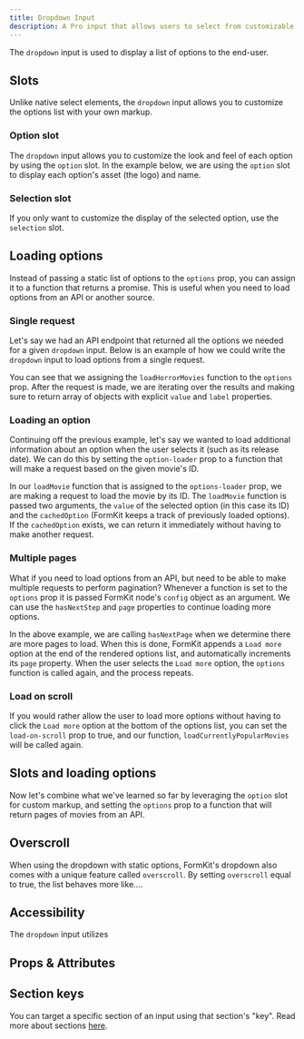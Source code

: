 ```yaml
---
title: Dropdown Input
description: A Pro input that allows users to select from customizable options list.
---
```


<InputPageHero title="Dropdown"></InputPageHero>

<!-- Installation  -->

The `dropdown` input is used to display a list of options to the end-user.

<example
name="Dropdown"
:min-height="550"
file="/_content/examples/dropdown/dropdown-base.vue"></example>

## Slots

Unlike native select elements, the `dropdown` input allows you to customize the options list with your own markup.

### Option slot

The `dropdown` input allows you to customize the look and feel of each option by using the `option` slot. In the example below, we are using the `option` slot to display each option's asset (the logo) and name.

<example
name="Dropdown"
:min-height="550"
file="/_content/examples/dropdown/dropdown-option-slot.vue"></example>

### Selection slot

If you only want to customize the display of the selected option, use the `selection` slot.

<example
name="Dropdown"
:min-height="550"
file="/_content/examples/dropdown/dropdown-selection-slot.vue"></example>

## Loading options

Instead of passing a static list of options to the `options` prop, you can assign it to a function that returns a promise. This is useful when you need to load options from an API or another source.

<!-- Example of loading options via API without pagination. -->

### Single request

Let's say we had an API endpoint that returned all the options we needed for a given `dropdown` input. Below is an example of how we could write the `dropdown` input to load options from a single request.

<example
name="Dropdown"
:min-height="550"
file="/_content/examples/dropdown/dropdown-single-request.vue"></example>

You can see that we assigning the `loadHorrorMovies` function to the `options` prop. After the request is made, we are iterating over the results and making sure to return array of objects with explicit `value` and `label` properties.
### Loading an option

Continuing off the previous example, let's say we wanted to load additional information about an option when the user selects it (such as its release date). We can do this by setting the `option-loader` prop to a function that will make a request based on the given movie's ID.

<example
name="Dropdown"
:min-height="550"
file="/_content/examples/dropdown/dropdown-option-loader.vue"></example>

In our `loadMovie` function that is assigned to the `options-loader` prop, we are making a request to load the movie by its ID. The `loadMovie` function is passed two arguments, the `value` of the selected option (in this case its ID) and the `cachedOption` (FormKit keeps a track of previously loaded options). If the `cachedOption` exists, we can return it immediately without having to make another request.
### Multiple pages

What if you need to load options from an API, but need to be able to make multiple requests to perform pagination? Whenever a function is set to the `options` prop it is passed FormKit node's `config` object as an argument. We can use the `hasNextStep` and `page` properties to continue loading more options.

<example
name="Dropdown"
:min-height="550"
file="/_content/examples/dropdown/dropdown-pagination.vue"></example>

In the above example, we are calling `hasNextPage` when we determine there are more pages to load. When this is done, FormKit appends a `Load more` option at the end of the rendered options list, and automatically increments its `page` property. When the user selects the `Load more` option, the `options` function is called again, and the process repeats.

### Load on scroll

If you would rather allow the user to load more options without having to click the `Load more` option at the bottom of the options list, you can set the `load-on-scroll` prop to true, and our function, `loadCurrentlyPopularMovies` will be called again.

<example
name="Dropdown"
:min-height="550"
file="/_content/examples/dropdown/dropdown-pagination-load-on-scroll.vue"></example>

## Slots and loading options

Now let's combine what we've learned so far by leveraging the `option` slot for custom markup, and setting the `options` prop to a function that will return pages of movies from an API.

<example
name="Dropdown"
:min-height="550"
file="/_content/examples/dropdown/dropdown-pagination-slots.vue"></example>


## Overscroll

When using the dropdown with static options, FormKit's dropdown also comes with a unique feature called `overscroll`. By setting `overscroll` equal to true, the list behaves more like....

<example
name="Dropdown"
:min-height="550"
file="/_content/examples/dropdown/dropdown-overscroll.vue"></example>

## Accessibility

The `dropdown` input utilizes

## Props & Attributes

<reference-table input="dropdown" :data="[
{prop: 'options', type: 'any', default: '[]', description: 'The list of options the user can select from.'},
{prop: 'load-on-scroll', type: 'boolean', default: 'false', description: 'When set to `true`, the dropdown will try loading more options based on the end-user`s scroll position'}]">
</reference-table>

## Section keys

You can target a specific section of an input using that section's "key". Read more about sections [here](/essentials/inputs#sections).

<div>
  <formkit-input-diagram />
</div>

<reference-table type="sectionKeys" primary="section-key" :without="[]">
</reference-table>
